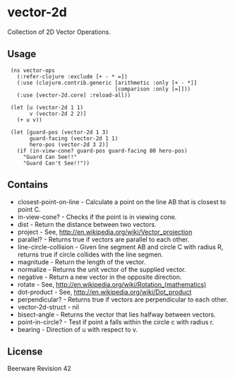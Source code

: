 # vector-2d

Collection of 2D Vector Operations.

## Usage

     (ns vector-ops
       (:refer-clojure :exclude [+ - * =])
       (:use (clojure.contrib.generic [arithmetic :only [+ - *]]
                                      [comparison :only [=]]))
       (:use [vector-2d.core] :reload-all))

     (let [u (vector-2d 1 1)
           v (vector-2d 2 2)] 
       (+ u v))

     (let [guard-pos (vector-2d 1 3)
           guard-facing (vector-2d 1 1)
           hero-pos (vector-2d 3 2)] 
       (if (in-view-cone? guard-pos guard-facing 80 hero-pos)
         "Guard Can See!!"
         "Guard Can't See!!"))

## Contains

 -  closest-point-on-line  -  Calculate a point on the line AB that is closest to point C.
 -  in-view-cone?  -  Checks if the point is in viewing cone.
 -  dist  -  Return the distance between two vectors.
 -  project  -  See, http://en.wikipedia.org/wiki/Vector_projection
 -  parallel?  -  Returns true if vectors are parallel to each other.
 -  line-circle-collision  -  Given line segment AB and circle C with radius R, returns true if 
   circle collides with the line segmen.
 -  magnitude  -  Return the length of the vector.
 -  normalize  -  Returns the unit vector of the supplied vector.
 -  negative  -  Return a new vector in the opposite direction.
 -  rotate  -  See, http://en.wikipedia.org/wiki/Rotation_(mathematics)
 -  dot-product  -  See, http://en.wikipedia.org/wiki/Dot_product
 -  perpendicular?  -  Returns true if vectors are perpendicular to each other.
 -  vector-2d-struct  -  nil
 -  bisect-angle  -  Returns the vector that lies halfway between vectors.
 -  point-in-circle? - Test if point a falls within the circle c with radius r.
 -  bearing - Direction of u with respect to v.

## License

Beerware Revision 42
